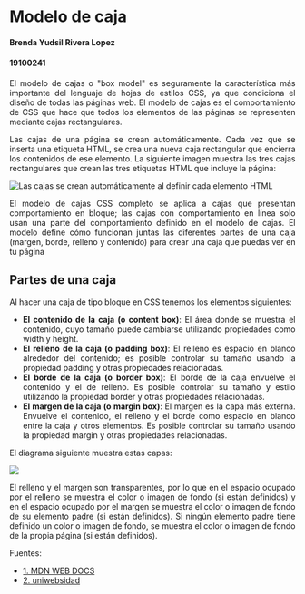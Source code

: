 Modelo de caja
=============

#### **Brenda Yudsil Rivera Lopez**
#### **19100241**

<div style="text-align: justify">
El modelo de cajas o "box model" es seguramente la característica más importante del lenguaje de hojas de estilos CSS, ya que condiciona el diseño de todas las páginas web. El modelo de cajas es el comportamiento de CSS que hace que todos los elementos de las páginas se representen mediante cajas rectangulares.

Las cajas de una página se crean automáticamente. Cada vez que se inserta una etiqueta HTML, se crea una nueva caja rectangular que encierra los contenidos de ese elemento. La siguiente imagen muestra las tres cajas rectangulares que crean las tres etiquetas HTML que incluye la página: 


![](https://uniwebsidad.com/static/libros/imagenes/css/f0402.gif "Las cajas se crean automáticamente al definir cada elemento HTML")

 
El modelo de cajas CSS completo se aplica a cajas que presentan comportamiento en bloque; las cajas con comportamiento en línea solo usan una parte del comportamiento definido en el modelo de cajas. El modelo define cómo funcionan juntas las diferentes partes de una caja (margen, borde, relleno y contenido) para crear una caja que puedas ver en tu página

## Partes de una caja
Al hacer una caja de tipo bloque en CSS tenemos los elementos siguientes:
+ **El contenido de la caja (o content box)**: El área donde se muestra el contenido, cuyo tamaño puede cambiarse utilizando propiedades como width y height.
+ **El relleno de la caja (o padding box)**: El relleno es espacio en blanco alrededor del contenido; es posible controlar su tamaño usando la propiedad padding y otras propiedades relacionadas.
+ **El borde de la caja (o border box)**: El borde de la caja envuelve el contenido y el de relleno. Es posible controlar su tamaño y estilo utilizando la propiedad border y otras propiedades relacionadas.
+ **El margen de la caja (o margin box)**: El margen es la capa más externa. Envuelve el contenido, el relleno y el borde como espacio en blanco entre la caja y otros elementos. Es posible controlar su tamaño usando la propiedad margin y otras propiedades relacionadas.

El diagrama siguiente muestra estas capas:

![](https://media.prod.mdn.mozit.cloud/attachments/2019/03/19/16558/29c6fe062e42a327fb549a081bc56632/box-model.png)

El relleno y el margen son transparentes, por lo que en el espacio ocupado por el relleno se muestra el color o imagen de fondo (si están definidos) y en el espacio ocupado por el margen se muestra el color o imagen de fondo de su elemento padre (si están definidos). Si ningún elemento padre tiene definido un color o imagen de fondo, se muestra el color o imagen de fondo de la propia página (si están definidos).

Fuentes:
- [1. MDN WEB DOCS](https://developer.mozilla.org/es/docs/Learn/CSS/Building_blocks/The_box_model)
- [2. uniwebsidad](https://uniwebsidad.com/libros/css/capitulo-4)